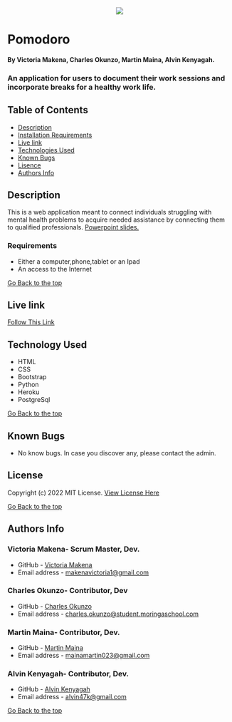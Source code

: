 <div id="header" align="center">
  <img src="https://colorlib.com/etc/regform/colorlib-regform-7/images/signup-image.jpg"/>
</div>

# Pomodoro

#### By Victoria Makena, Charles Okunzo, Martin Maina, Alvin Kenyagah.
### An application for users to document their work sessions and incorporate breaks for a healthy work life.

## Table of Contents
+ [Description](#description)
+ [Installation Requirements](#installation)
+ [Live link](#link)
+ [Technologies Used](#technology)
+ [Known Bugs](#bugs)
+ [Lisence](#lisence)
+ [Authors Info](#author)

## Description

This is a web application meant to connect individuals struggling with mental health problems to acquire needed assistance by connecting them to qualified professionals. [Powerpoint slides.](https://docs.google.com/presentation/d/1RqccBQOWLDmqyodjcmppOMw_SWrikClm9EavVq1KudA/edit#slide=id.gd5b09a965_5_0)

### Requirements

* Either a computer,phone,tablet or an Ipad
* An access to the Internet

[Go Back to the top](#POMODORO)

## Live link
[Follow This Link]()

## Technology Used 
* HTML
* CSS
* Bootstrap 
* Python 
* Heroku
* PostgreSql

[Go Back to the top](#POMODORO)


## Known Bugs
* No know bugs. In case you discover any, please contact the admin.

## License

Copyright (c) 2022 MIT License. [View License Here](LICENSE)

[Go Back to the top](#POMODORO)

## Authors Info

### Victoria Makena- Scrum Master, Dev.
* GitHub - [Victoria Makena](https://github.com/tori-bot)
* Email address - [makenavictoria1@gmail.com](mailto:makenavictoria1@gmail.com)

### Charles Okunzo- Contributor, Dev
* GitHub - [Charles Okunzo](https://github.com/charles-okunzo)
* Email address - [charles.okunzo@student.moringaschool.com](mailto:charles.okunzo@student.moringaschool.com)

### Martin Maina- Contributor, Dev.
* GitHub - [Martin Maina](https://github.com/Martin023)
* Email address - [mainamartin023@gmail.com](mailto:mainamartin023@gmail.com)

### Alvin Kenyagah- Contributor, Dev.
* GitHub - [Alvin Kenyagah](https://github.com/alvinkenyagah)
* Email address - [alvin47k@gmail.com](mailto:alvin47k@gmail.com)

[Go Back to the top](#staysane)

